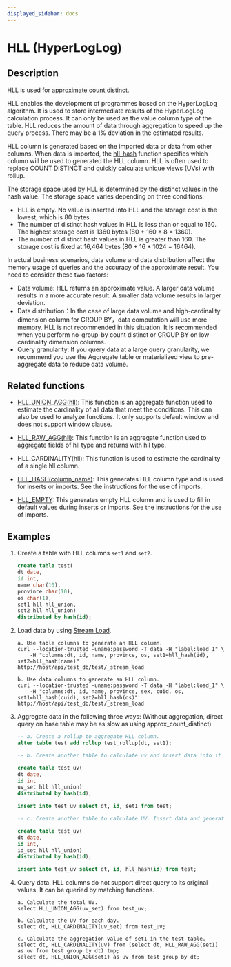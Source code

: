 ```yaml
---
displayed_sidebar: docs
---
```


# HLL (HyperLogLog)

## Description

HLL is used for [approximate count distinct](../../../using_starrocks/Using_HLL.md).

HLL enables the development of programmes based on the HyperLogLog algorithm. It is used to store intermediate results of the HyperLogLog calculation process. It can only be used as the value column type of the table. HLL reduces the amount of data through aggregation to speed up the query process. There may be a 1% deviation in the estimated results.

HLL column is generated based on the imported data or data from other columns. When data is imported, the [hll_hash](../../sql-functions/aggregate-functions/hll_hash.md) function specifies which column will be used to generated the HLL column. HLL is often used to replace COUNT DISTINCT and quickly calculate unique views (UVs) with rollup.

The storage space used by HLL is determined by the distinct values in the hash value. The storage space varies depending on three conditions:

- HLL is empty. No value is inserted into HLL and the storage cost is the lowest, which is 80 bytes.
- The number of distinct hash values in HLL is less than or equal to 160. The highest storage cost is 1360 bytes (80 + 160 * 8 = 1360).
- The number of distinct hash values in HLL is greater than 160. The storage cost is fixed at 16,464 bytes (80 + 16 * 1024 = 16464).

In actual business scenarios, data volume and data distribution affect the memory usage of queries and the accuracy of the approximate result. You need to consider these two factors:

- Data volume: HLL returns an approximate value. A larger data volume results in a more accurate result. A smaller data volume results in larger deviation.
- Data distribution：In the case of large data volume and high-cardinality dimension column for GROUP BY，data computation will use more memory. HLL is not recommended in this situation. It is recommended when you perform no-group-by count distinct or GROUP BY on low-cardinality dimension columns.
- Query granularity: If you query data at a large query granularity, we recommend you use the Aggregate table or materialized view to pre-aggregate data to reduce data volume.

## Related functions

- [HLL_UNION_AGG(hll)](../../sql-functions/aggregate-functions/hll_union_agg.md): This function is an aggregate function used to estimate the cardinality of all data that meet the conditions. This can also be used to analyze functions. It only supports default window and does not support window clause.

- [HLL_RAW_AGG(hll)](../../sql-functions/aggregate-functions/hll_raw_agg.md): This function is an aggregate function used to aggregate fields of hll type and returns with hll type.

- HLL_CARDINALITY(hll): This function is used to estimate the cardinality of a single hll column.

- [HLL_HASH(column_name)](../../sql-functions/aggregate-functions/hll_hash.md): This generates HLL column type and is used for inserts or imports. See the instructions for the use of imports.

- [HLL_EMPTY](../../sql-functions/aggregate-functions/hll_empty.md): This generates empty HLL column and is used to fill in default values during inserts or imports. See the instructions for the use of imports.

## Examples

1. Create a table with HLL columns `set1` and `set2`.

    ```sql
    create table test(
    dt date,
    id int,
    name char(10),
    province char(10),
    os char(1),
    set1 hll hll_union,
    set2 hll hll_union)
    distributed by hash(id);
    ```

2. Load data by using [Stream Load](../../../loading/StreamLoad.md).

    ```plain text
    a. Use table columns to generate an HLL column.
    curl --location-trusted -uname:password -T data -H "label:load_1" \
        -H "columns:dt, id, name, province, os, set1=hll_hash(id), set2=hll_hash(name)"
    http://host/api/test_db/test/_stream_load

    b. Use data columns to generate an HLL column.
    curl --location-trusted -uname:password -T data -H "label:load_1" \
        -H "columns:dt, id, name, province, sex, cuid, os, set1=hll_hash(cuid), set2=hll_hash(os)"
    http://host/api/test_db/test/_stream_load
    ```

3. Aggregate data in the following three ways: (Without aggregation, direct query on base table may be as slow as using approx_count_distinct)

    ```sql
    -- a. Create a rollup to aggregate HLL column.
    alter table test add rollup test_rollup(dt, set1);

    -- b. Create another table to calculate uv and insert data into it

    create table test_uv(
    dt date,
    id int
    uv_set hll hll_union)
    distributed by hash(id);

    insert into test_uv select dt, id, set1 from test;

    -- c. Create another table to calculate UV. Insert data and generate HLL column by testing other columns through hll_hash.

    create table test_uv(
    dt date,
    id int,
    id_set hll hll_union)
    distributed by hash(id);

    insert into test_uv select dt, id, hll_hash(id) from test;
    ```

4. Query data. HLL columns do not support direct query to its original values. It can be queried by matching functions.

    ```plain text
    a. Calculate the total UV.
    select HLL_UNION_AGG(uv_set) from test_uv;

    b. Calculate the UV for each day.
    select dt, HLL_CARDINALITY(uv_set) from test_uv;

    c. Calculate the aggregation value of set1 in the test table.
    select dt, HLL_CARDINALITY(uv) from (select dt, HLL_RAW_AGG(set1) as uv from test group by dt) tmp;
    select dt, HLL_UNION_AGG(set1) as uv from test group by dt;
    ```
